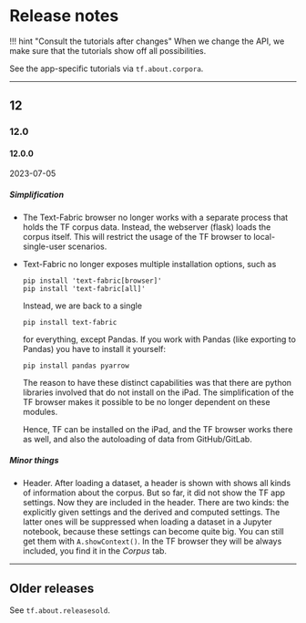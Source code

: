 # Release notes

!!! hint "Consult the tutorials after changes"
    When we change the API, we make sure that the tutorials show off
    all possibilities.

See the app-specific tutorials via `tf.about.corpora`.

---

## 12

### 12.0

#### 12.0.0

2023-07-05

##### Simplification

*   The Text-Fabric browser no longer works with a separate process that holds the
    TF corpus data. Instead, the webserver (flask) loads the corpus itself.
    This will restrict the usage of the TF browser to local-single-user scenarios.

*   Text-Fabric no longer exposes multiple installation options, such as

    ```
    pip install 'text-fabric[browser]'
    pip install 'text-fabric[all]'
    ```

    Instead, we are back to a single

    ```
    pip install text-fabric
    ```

    for everything, except Pandas.
    If you work with Pandas (like exporting to Pandas) you have to install it yourself:

    ```
    pip install pandas pyarrow
    ```

    The reason to have these distinct capabilities was that there are python libraries 
    involved that do not install on the iPad.
    The simplification of the TF browser makes it possible to be no longer dependent
    on these modules.

    Hence, TF can be installed on the iPad, and the TF browser works there as well,
    and also the autoloading of data from GitHub/GitLab.


##### Minor things

*   Header. After loading a dataset, a header is shown with shows all kinds of
    information about the corpus. But so far, it did not show the TF app settings.
    Now they are included in the header. There are two kinds: the explicitly given
    settings and the derived and computed settings.
    The latter ones will be suppressed when loading a dataset in a Jupyter notebook,
    because these settings can become quite big. You can still get them with
    `A.showContext()`. In the TF browser they will be always included, you find it in
    the *Corpus* tab.

---

## Older releases

See `tf.about.releasesold`.

